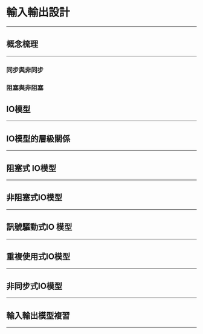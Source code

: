# 輸入輸出設計
---

## 概念梳理
---
### 同步與非同步

### 阻塞與非阻塞


## IO模型
---

## IO模型的層級關係
---

## 阻塞式 IO模型
---

## 非阻塞式IO模型
---

## 訊號驅動式IO 模型
---

## 重複使用式IO模型
---

## 非同步式IO模型
---

## 輸入輸出模型複習
---
